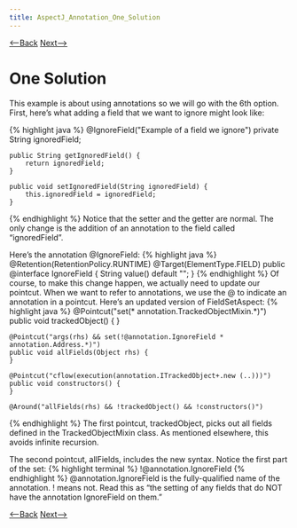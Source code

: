 ```yaml
---
title: AspectJ_Annotation_One_Solution
---
```

[<--Back]({{site.pagesurl}}/AspectJ_Annotation_Possibilities) [Next-->]({{site.pagesurl}}/AspectJ_Annotation_AllCode)

# One Solution
This example is about using annotations so we will go with the 6th option. First, here’s what adding a field that we want to ignore might look like:

{% highlight java %}
    @IgnoreField("Example of a field we ignore")
    private String ignoredField;

    public String getIgnoredField() {
        return ignoredField;
    }

    public void setIgnoredField(String ignoredField) {
        this.ignoredField = ignoredField;
    }
{% endhighlight %}
Notice that the setter and the getter are normal. The only change is the addition of an annotation to the field called “ignoredField”.

Here’s the annotation @IgnoreField:
{% highlight java %}
    @Retention(RetentionPolicy.RUNTIME)
    @Target(ElementType.FIELD)
    public @interface IgnoreField {
        String value() default "";
    }
{% endhighlight %}
Of course, to make this change happen, we actually need to update our pointcut. When we want to refer to annotations, we use the @ to indicate an annotation in a pointcut. Here’s an updated version of FieldSetAspect:
{% highlight java %}
    @Pointcut("set(* annotation.TrackedObjectMixin.*)")
    public void trackedObject() {
    }

    @Pointcut("args(rhs) && set(!@annotation.IgnoreField * annotation.Address.*)")
    public void allFields(Object rhs) {
    }

    @Pointcut("cflow(execution(annotation.ITrackedObject+.new (..)))")
    public void constructors() {
    }

    @Around("allFields(rhs) && !trackedObject() && !constructors()")
{% endhighlight %}
The first pointcut, trackedObject, picks out all fields defined in the TrackedObjectMixin class. As mentioned elsewhere, this avoids infinite recursion.

The second pointcut, allFields, includes the new syntax. Notice the first part of the set:
{% highlight terminal %}
!@annotation.IgnoreField
{% endhighlight %}
@annotation.IgnoreField is the fully-qualified name of the annotation. ! means not. Read this as “the setting of any fields that do NOT have the annotation IgnoreField on them.”

[<--Back]({{site.pagesurl}}/AspectJ_Annotation_Possibilities) [Next-->]({{site.pagesurl}}/AspectJ_Annotation_AllCode)

